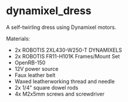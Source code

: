 # dynamixel_dress
A self-twirling dress using Dynamixel motors.

Materials:
*  2x ROBOTIS 2XL430-W250-T DYNAMIXELS
*  2x ROBOTIS FR11-H101K Frames/Mount Set
*  OpenRB-150
*  12V power source
*  Faux leather belt
*  Waxed leatherworking thread and needle
*  2x 1/4" square dowel rods
*  4x M2x5mm screws and screwdriver

